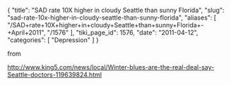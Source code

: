 {
  "title": "SAD rate 10X higher in cloudy Seattle than sunny Florida",
  "slug": "sad-rate-10x-higher-in-cloudy-seattle-than-sunny-florida",
  "aliases": [
    "/SAD+rate+10X+higher+in+cloudy+Seattle+than+sunny+Florida+-+April+2011",
    "/1576"
  ],
  "tiki_page_id": 1576,
  "date": "2011-04-12",
  "categories": [
    "Depression"
  ]
}

from

http://www.king5.com/news/local/Winter-blues-are-the-real-deal-say-Seattle-doctors-119639824.html 
